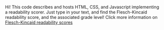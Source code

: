 Hi!
This code describes and hosts HTML, CSS, and Javascript implementing a readability scorer. Just type in your text, and find the Flesch-Kincaid readability score, and the associated grade level!
Click more information on [Flesch-Kincaid readability scores](https://en.wikipedia.org/wiki/Flesch%E2%80%93Kincaid_readability_tests)
